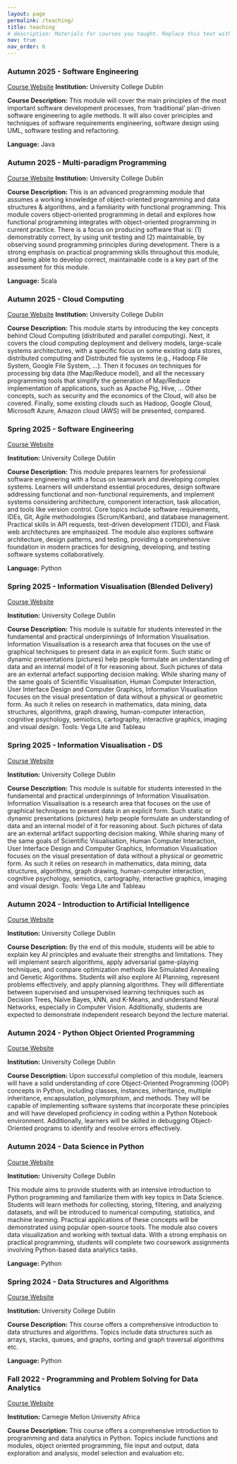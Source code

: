 ```yaml
---
layout: page
permalink: /teaching/
title: teaching
# description: Materials for courses you taught. Replace this text with your description.
nav: true
nav_order: 6
---
```


### Autumn 2025 - Software Engineering

[Course Website](https://hub.ucd.ie/usis/!W_HU_MENU.P_PUBLISH?p_tag=MODULE&MODULE=COMP41670)
**Institution:** University College Dublin

**Course Description:** This module will cover the main principles of the most important software development processes, from ‘traditional’ plan-driven software engineering to agile methods. It will also cover principles and techniques of software requirements engineering, software design using UML, software testing and refactoring.

**Language:** Java

### Autumn 2025 - Multi-paradigm Programming

[Course Website](https://hub.ucd.ie/usis/!W_HU_MENU.P_PUBLISH?p_tag=MODULE&MODULE=COMP30950)
**Institution:** University College Dublin

**Course Description:** This is an advanced programming module that assumes a working knowledge of object-oriented programming and data structures & algorithms, and a familiarity with functional programming. This module covers object-oriented programming in detail and explores how functional programming integrates with object-oriented programming in current practice. There is a focus on producing software that is:
(1) demonstrably correct, by using unit testing and
(2) maintainable, by observing sound programming principles during development.
There is a strong emphasis on practical programming skills throughout this module, and being able to develop correct, maintainable code is a key part of the assessment for this module.

**Language:** Scala

### Autumn 2025 - Cloud Computing

[Course Website](https://hub.ucd.ie/usis/!W_HU_MENU.P_PUBLISH?p_tag=MODULE&MODULE=COMP47780)
**Institution:** University College Dublin

**Course Description:** This module starts by introducing the key concepts behind Cloud Computing (distributed and parallel computing). Next, it covers the cloud computing deployment and delivery models, large-scale systems architectures, with a specific focus on some existing data stores, distributed computing and Distributed file systems (e.g., Hadoop File System, Google File System, …). Then it focuses on techniques for processing big data (the Map/Reduce model), and all the necessary programming tools that simplify the generation of Map/Reduce implementation of applications, such as Apache Pig, Hive, … Other concepts, such as security and the economics of the Cloud, will also be covered. Finally, some existing clouds such as Hadoop, Google Cloud, Microsoft Azure, Amazon cloud (AWS) will be presented, compared.

### Spring 2025 - Software Engineering

[Course Website](https://hub.ucd.ie/usis/!W_HU_MENU.P_PUBLISH?p_tag=MODULE&MODULE=COMP30830)

**Institution:** University College Dublin

**Course Description:** This module prepares learners for professional software engineering with a focus on teamwork and developing complex systems. Learners will understand essential procedures, design software addressing functional and non-functional requirements, and implement systems considering architecture, component interaction, task allocation, and tools like version control. Core topics include software requirements, IDEs, Git, Agile methodologies (Scrum/Kanban), and database management. Practical skills in API requests, test-driven development (TDD), and Flask web architectures are emphasized. The module also explores software architecture, design patterns, and testing, providing a comprehensive foundation in modern practices for designing, developing, and testing software systems collaboratively.

**Language:** Python

### Spring 2025 - Information Visualisation (Blended Delivery)

[Course Website](https://hub.ucd.ie/usis/!W_HU_MENU.P_PUBLISH?p_tag=MODULE&MODULE=COMP47970)

**Institution:** University College Dublin

**Course Description:** This module is suitable for students interested in the fundamental and practical underpinnings of Information Visualisation. Information Visualisation is a research area that focuses on the use of graphical techniques to present data in an explicit form. Such static or dynamic presentations (pictures) help people formulate an understanding of data and an internal model of it for reasoning about. Such pictures of data are an external artefact supporting decision making. While sharing many of the same goals of Scientific Visualisation, Human Computer Interaction, User Interface Design and Computer Graphics, Information Visualisation focuses on the visual presentation of data without a physical or geometric form. As such it relies on research in mathematics, data mining, data structures, algorithms, graph drawing, human-computer interaction, cognitive psychology, semiotics, cartography, interactive graphics, imaging and visual design. Tools: Vega Lite and Tableau

### Spring 2025 - Information Visualisation - DS

[Course Website](https://hub.ucd.ie/usis/!W_HU_MENU.P_PUBLISH?p_tag=MODULE&MODULE=COMP30750)

**Institution:** University College Dublin

**Course Description:** This module is suitable for students interested in the fundamental and practical underpinnings of Information Visualisation. Information Visualisation is a research area that focuses on the use of graphical techniques to present data in an explicit form. Such static or dynamic presentations (pictures) help people formulate an understanding of data and an internal model of it for reasoning about. Such pictures of data are an external artifact supporting decision making. While sharing many of the same goals of Scientific Visualisation, Human Computer Interaction, User Interface Design and Computer Graphics, Information Visualisation focuses on the visual presentation of data without a physical or geometric form. As such it relies on research in mathematics, data mining, data structures, algorithms, graph drawing, human-computer interaction, cognitive psychology, semiotics, cartography, interactive graphics, imaging and visual design. Tools: Vega Lite and Tableau

### Autumn 2024 - Introduction to Artificial Intelligence

[Course Website](https://hub.ucd.ie/usis/!W_HU_MENU.P_PUBLISH?p_tag=MODULE&MODULE=COMP30030)

**Institution:** University College Dublin

**Course Description:** By the end of this module, students will be able to explain key AI principles and evaluate their strengths and limitations. They will implement search algorithms, apply adversarial game-playing techniques, and compare optimization methods like Simulated Annealing and Genetic Algorithms. Students will also explore AI Planning, represent problems effectively, and apply planning algorithms. They will differentiate between supervised and unsupervised learning techniques such as Decision Trees, Naïve Bayes, kNN, and K-Means, and understand Neural Networks, especially in Computer Vision. Additionally, students are expected to demonstrate independent research beyond the lecture material.

### Autumn 2024 - Python Object Oriented Programming

[Course Website](https://hub.ucd.ie/usis/!W_HU_MENU.P_PUBLISH?p_tag=MODULE&MODULE=COMP20270)

**Institution:** University College Dublin

**Course Description:** Upon successful completion of this module, learners will have a solid understanding of core Object-Oriented Programming (OOP) concepts in Python, including classes, instances, inheritance, multiple inheritance, encapsulation, polymorphism, and methods. They will be capable of implementing software systems that incorporate these principles and will have developed proficiency in coding within a Python Notebook environment. Additionally, learners will be skilled in debugging Object-Oriented programs to identify and resolve errors effectively.

### Autumn 2024 - Data Science in Python

[Course Website](https://hub.ucd.ie/usis/!W_HU_MENU.P_PUBLISH?p_tag=MODULE&MODULE=COMP47670)

**Institution:** University College Dublin

This module aims to provide students with an intensive introduction to Python programming and familiarize them with key topics in Data Science. Students will learn methods for collecting, storing, filtering, and analyzing datasets, and will be introduced to numerical computing, statistics, and machine learning. Practical applications of these concepts will be demonstrated using popular open-source tools. The module also covers data visualization and working with textual data. With a strong emphasis on practical programming, students will complete two coursework assignments involving Python-based data analytics tasks.

**Language:** Python

### Spring 2024 - Data Structures and Algorithms

[Course Website](https://hub.ucd.ie/usis/!W_HU_MENU.P_PUBLISH?p_tag=MODULE&MODULE=COMP20230)

**Institution:** University College Dublin

**Course Description:** This course offers a comprehensive introduction to data structures and algorithms. Topics include data structures such as arrays, stacks, queues, and graphs, sorting and graph traversal algorithms etc.

**Language:** Python

### Fall 2022 - Programming and Problem Solving for Data Analytics

[Course Website](https://www.africa.engineering.cmu.edu/academics/courses/04-638.html)

**Institution:** Carnegie Mellon University Africa

**Course Description:** This course offers a comprehensive introduction to programming and data analytics in Python. Topics include functions and modules, object oriented programming, file input and output, data exploration and analysis, model selection and evaluation etc.
